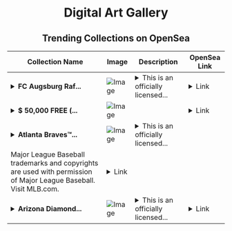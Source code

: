 <div align="center">

# Digital Art Gallery

## Trending Collections on OpenSea

| Collection Name                       | Image                                                                                     | Description                       | OpenSea Link                                                                                          |
|---------------------------------------|-------------------------------------------------------------------------------------------|-----------------------------------|--------------------------------------------------------------------------------------------------------|
| **<details><summary>FC Augsburg Raf...</summary>FC Augsburg Rafał Gikiewicz Top Saves Team Color TS-15 Epic</details>** | ![Image](https://i.seadn.io/s/raw/files/c0319a3eaafb656527ef6a23fa089432.jpg?w=500&auto=format?w=200&auto=format) | <details><summary>This is an officially licensed...</summary>This is an officially licensed NFT from the Bundesliga 2020-2021 Season Celebration Collection by Topps. This collection includes over 630 unique NFTs highlighting top players, rising stars, and match footage to recap an unforgettable Bundesliga season. // Dies ist ein offiziell lizenzierter NFT aus der Bundesliga 2020-2021 Saisonfeiersammlung von Topps. Diese Sammlung enthält über 630 einzigartige NFTs mit Top-Spielern, zukünftigen Stars und Spielmaterial, um eine unvergessliche Bundesliga-Saison zusammenzufassen.</details> | <details><summary>Link</summary>[FC Augsburg Rafał Gikiewicz Top Saves Team Color TS-15 Epic](https://opensea.io/collection/fc-augsburg-rafal-gikiewicz-top-saves-team-color-t)</details> |
| **<details><summary>$ 50,000 FREE (...</summary>$ 50,000 FREE (EventQ.io)</details>** | ![Image](https://i.seadn.io/s/raw/files/ff2c14f40548d92ced8b9521d4c873dd.png?w=500&auto=format?w=200&auto=format) |  | <details><summary>Link</summary>[$ 50,000 FREE (EventQ.io)](https://opensea.io/collection/50000-free-eventq-io-3502)</details> |
| **<details><summary>Atlanta Braves™...</summary>Atlanta Braves™ Austin Riley Champs Gold 3 Legendary</details>** | ![Image](https://i.seadn.io/s/raw/files/6737fac37e0ca8c4f2f7e46c761b0c18.jpg?w=500&auto=format?w=200&auto=format) | <details><summary>This is an officially licensed...</summary>This is an officially licensed NFT from the 2021 Topps MLB Postseason NFT Collection. This collection includes over 400 unique Topps® NFT collectible designs that showcase the key players who helped punch their team's ticket to the postseason and beyond! Collectors can own their favorite players and clubs through the first-ever Topps NFT-exclusive MLB collectible set that commemorates each round of an unforgettable postseason. Visit ToppsNFTs.com for more details on this release.
Major League Baseball trademarks and copyrights are used with permission of Major League Baseball. Visit MLB.com.</details> | <details><summary>Link</summary>[Atlanta Braves™ Austin Riley Champs Gold 3 Legendary](https://opensea.io/collection/atlanta-braves-tm-austin-riley-champs-gold-3-legen)</details> |
| **<details><summary>Arizona Diamond...</summary>Arizona Diamondbacks® Pavin Smith 1B Base Motion Rainbow 444 Rare</details>** | ![Image](https://i.seadn.io/s/raw/files/01f5bd1ffc569145a69d7ba9569090ef.jpg?w=500&auto=format?w=200&auto=format) | <details><summary>This is an officially licensed...</summary>This is an officially licensed NFT from the 2021 Topps Series 2 Baseball NFT Collection. This flagship collection includes over 1,800 unique NFTs in both classic and modern Topps® designs featuring baseball's biggest names, upcoming stars and more to celebrate an unforgettable season. Visit ToppsNFTs.com for more details on this release. Major League Baseball trademarks and copyrights are used with permission of Major League Baseball. Visit MLB.com.</details> | <details><summary>Link</summary>[Arizona Diamondbacks® Pavin Smith 1B Base Motion Rainbow 444 Rare](https://opensea.io/collection/arizona-diamondbacks-r-pavin-smith-1b-base-motio-2)</details> |

</div>